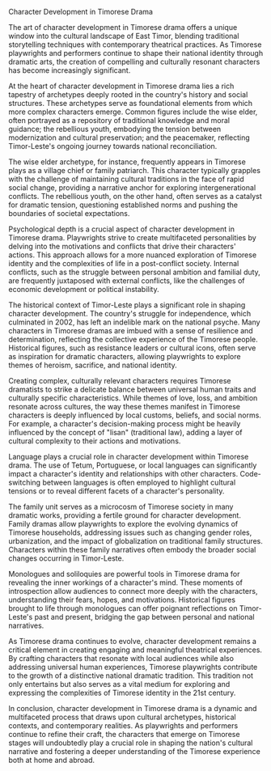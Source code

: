 Character Development in Timorese Drama

The art of character development in Timorese drama offers a unique window into the cultural landscape of East Timor, blending traditional storytelling techniques with contemporary theatrical practices. As Timorese playwrights and performers continue to shape their national identity through dramatic arts, the creation of compelling and culturally resonant characters has become increasingly significant.

At the heart of character development in Timorese drama lies a rich tapestry of archetypes deeply rooted in the country's history and social structures. These archetypes serve as foundational elements from which more complex characters emerge. Common figures include the wise elder, often portrayed as a repository of traditional knowledge and moral guidance; the rebellious youth, embodying the tension between modernization and cultural preservation; and the peacemaker, reflecting Timor-Leste's ongoing journey towards national reconciliation.

The wise elder archetype, for instance, frequently appears in Timorese plays as a village chief or family patriarch. This character typically grapples with the challenge of maintaining cultural traditions in the face of rapid social change, providing a narrative anchor for exploring intergenerational conflicts. The rebellious youth, on the other hand, often serves as a catalyst for dramatic tension, questioning established norms and pushing the boundaries of societal expectations.

Psychological depth is a crucial aspect of character development in Timorese drama. Playwrights strive to create multifaceted personalities by delving into the motivations and conflicts that drive their characters' actions. This approach allows for a more nuanced exploration of Timorese identity and the complexities of life in a post-conflict society. Internal conflicts, such as the struggle between personal ambition and familial duty, are frequently juxtaposed with external conflicts, like the challenges of economic development or political instability.

The historical context of Timor-Leste plays a significant role in shaping character development. The country's struggle for independence, which culminated in 2002, has left an indelible mark on the national psyche. Many characters in Timorese dramas are imbued with a sense of resilience and determination, reflecting the collective experience of the Timorese people. Historical figures, such as resistance leaders or cultural icons, often serve as inspiration for dramatic characters, allowing playwrights to explore themes of heroism, sacrifice, and national identity.

Creating complex, culturally relevant characters requires Timorese dramatists to strike a delicate balance between universal human traits and culturally specific characteristics. While themes of love, loss, and ambition resonate across cultures, the way these themes manifest in Timorese characters is deeply influenced by local customs, beliefs, and social norms. For example, a character's decision-making process might be heavily influenced by the concept of "lisan" (traditional law), adding a layer of cultural complexity to their actions and motivations.

Language plays a crucial role in character development within Timorese drama. The use of Tetum, Portuguese, or local languages can significantly impact a character's identity and relationships with other characters. Code-switching between languages is often employed to highlight cultural tensions or to reveal different facets of a character's personality.

The family unit serves as a microcosm of Timorese society in many dramatic works, providing a fertile ground for character development. Family dramas allow playwrights to explore the evolving dynamics of Timorese households, addressing issues such as changing gender roles, urbanization, and the impact of globalization on traditional family structures. Characters within these family narratives often embody the broader social changes occurring in Timor-Leste.

Monologues and soliloquies are powerful tools in Timorese drama for revealing the inner workings of a character's mind. These moments of introspection allow audiences to connect more deeply with the characters, understanding their fears, hopes, and motivations. Historical figures brought to life through monologues can offer poignant reflections on Timor-Leste's past and present, bridging the gap between personal and national narratives.

As Timorese drama continues to evolve, character development remains a critical element in creating engaging and meaningful theatrical experiences. By crafting characters that resonate with local audiences while also addressing universal human experiences, Timorese playwrights contribute to the growth of a distinctive national dramatic tradition. This tradition not only entertains but also serves as a vital medium for exploring and expressing the complexities of Timorese identity in the 21st century.

In conclusion, character development in Timorese drama is a dynamic and multifaceted process that draws upon cultural archetypes, historical contexts, and contemporary realities. As playwrights and performers continue to refine their craft, the characters that emerge on Timorese stages will undoubtedly play a crucial role in shaping the nation's cultural narrative and fostering a deeper understanding of the Timorese experience both at home and abroad.